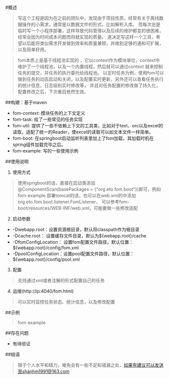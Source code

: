 #概述
> 写这个工程是因为在之前的团队中，发现由于项目性质，经常有关于离线数据操作的小需求，通常是以数据文件的形式，比如解析入库。
> 而每次总是临时写一个小程序部署，这样导致代码管理以及后续的维护都变的很困难，经常会因为时间成本问题而将就实现的质量。
> 遂决定写这样一个工具，希望以后能将类似需求开发做到效率和质量兼顾，并做到足够的通和可扩展，以及简单好用。

> fom本质上是基于线程池实现的 ，它以context作为模块单位，context中维护了一个线程池，以及一个内置线程，然后就可以通过context
> 就来控制任务的提交，并任务的执行委托给线程池。
> 以定时任务为例，使用fom可以做到任务的动态启动和关闭，以及配置实时更新，另外还可以查看任务执行的统计信息，日志级别实时修改等，
> 并且对任务配置的修改做了持久化，配置修改之后，下次重启依然生效。

##构建：基于maven
* fom-context: 模块任务的上下文定义
* fom-task: 给了一些常见的任务实现
* fom-util: 提供了一些不依赖上下文的工具类，比如对于text、orc以及excel的读取，适配了统一的Reader，使excel的读取可以如文本文件一样简单。
* fom-boot: 在springboot启动监听列表里加上了fom加载，其加载时机在spring组件加载完毕之后。
* fom-example: 写的一些使用示例

##使用说明
1. 使用方式
> 使用sprigboot的话，直接在启动类添加@ComponentScan(basePackages = {"org.eto.fom.boot"})即可，例如fom-example
> 部署tomcat的话，也可以在web.xml的<listener>中添加org.eto.fom.boot.listener.FomListener，
可以参考fom-boot/resources/WEB-INF/web.xml，可能要做一些修改适配

2. 启动参数
* -Dwebapp.root：设置资源根目录，默认将classpath作为根目录
* -Dcache.root：  设置缓存文件目录，默认为${webapp.root}/cache
* -DfomConfigLocation： 设置fom配置文件路径，默认位置：${webapp.root}/config/fom.xml
* -DpoolConfigLocation：设置pool配置文件路径，默认位置：${webapp.root}/config/pool.xml

3. 配置
> 支持通过xml或者注解的形式配置自己的任务

4. 运维(http://ip:4040/fom.html)
> 可以实时监控任务状态、统计信息，以及修改配置

##示例
> fom-example

##存在问题
* 有待验证

##结语
> 限于个人水平和精力，难免会有一些不足和错漏之处，如果有建议可以发送至shanhm1991@163.com
